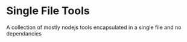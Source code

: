 # Single File Tools

A collection of mostly nodejs tools encapsulated in a single file and no dependancies

